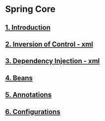 # Spring Core
## [1. Introduction](spring-core/1.Introduction.md)
## [2. Inversion of Control - xml](spring-core/2.Inversion-of-Control.md)
## [3. Dependency Injection - xml](spring-core/3.Dependency-Injection.md)
## [4. Beans](spring-core/4.Beans.md)
## [5. Annotations](spring-core/5.Annotations.md)
## [6. Configurations](spring-core/6.Spring-configuration.md)
